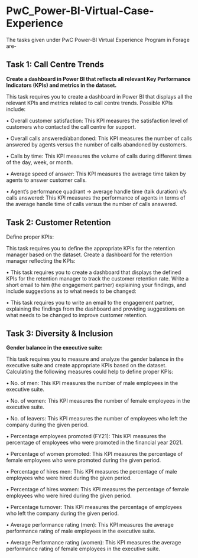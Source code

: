 # PwC_Power-BI-Virtual-Case-Experience
The tasks given under PwC Power-BI Virtual Experience Program in Forage are-

## Task 1: Call Centre Trends
**Create a dashboard in Power BI that reflects all relevant Key Performance Indicators (KPIs) and metrics in the dataset.**

This task requires you to create a dashboard in Power BI that displays all the relevant KPIs and metrics related to call centre trends. Possible KPIs include:

•	Overall customer satisfaction: This KPI measures the satisfaction level of customers who contacted the call centre for support. 

•	Overall calls answered/abandoned: This KPI measures the number of calls answered by agents versus the number of calls abandoned by customers. 

•	Calls by time: This KPI measures the volume of calls during different times of the day, week, or month. 

•	Average speed of answer: This KPI measures the average time taken by agents to answer customer calls. 

•	Agent’s performance quadrant -> average handle time (talk duration) v/s calls answered: This KPI measures the performance of agents in terms of the average handle time of calls versus the number of calls answered.

## Task 2: Customer Retention
Define proper KPIs:

This task requires you to define the appropriate KPIs for the retention manager based on the dataset. Create a dashboard for the retention manager reflecting the KPIs:

•	This task requires you to create a dashboard that displays the defined KPIs for the retention manager to track the customer retention rate. Write a short email to him (the engagement partner) explaining your findings, and include suggestions as to what needs to be changed:

•	This task requires you to write an email to the engagement partner, explaining the findings from the dashboard and providing suggestions on what needs to be changed to improve customer retention.

## Task 3: Diversity & Inclusion
**Gender balance in the executive suite:**

This task requires you to measure and analyze the gender balance in the executive suite and create appropriate KPIs based on the dataset. Calculating the following measures could help to define proper KPIs:

•	No. of men: This KPI measures the number of male employees in the executive suite.

•	No. of women: This KPI measures the number of female employees in the executive suite.

•	No. of leavers: This KPI measures the number of employees who left the company during the given period.

•	Percentage employees promoted (FY21): This KPI measures the percentage of employees who were promoted in the financial year 2021.

•	Percentage of women promoted: This KPI measures the percentage of female employees who were promoted during the given period.

•	Percentage of hires men: This KPI measures the percentage of male employees who were hired during the given period.

•	Percentage of hires women: This KPI measures the percentage of female employees who were hired during the given period.

•	Percentage turnover: This KPI measures the percentage of employees who left the company during the given period.

•	Average performance rating (men): This KPI measures the average performance rating of male employees in the executive suite.

•	Average Performance rating (women): This KPI measures the average performance rating of female employees in the executive suite.
